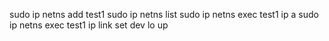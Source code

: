
sudo ip netns add test1
sudo ip netns list
sudo ip netns exec test1 ip a
sudo ip netns exec test1  ip link set dev lo up
